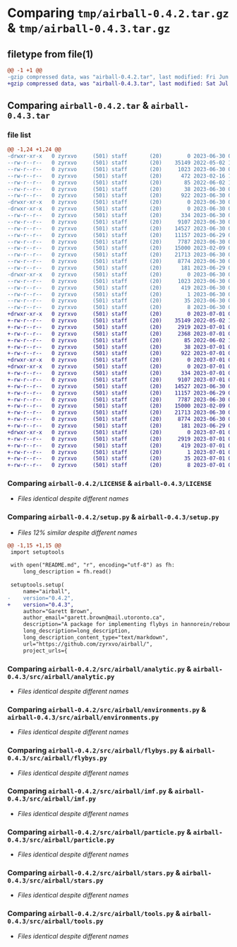 # Comparing `tmp/airball-0.4.2.tar.gz` & `tmp/airball-0.4.3.tar.gz`

## filetype from file(1)

```diff
@@ -1 +1 @@
-gzip compressed data, was "airball-0.4.2.tar", last modified: Fri Jun 30 08:24:13 2023, max compression
+gzip compressed data, was "airball-0.4.3.tar", last modified: Sat Jul  1 04:49:16 2023, max compression
```

## Comparing `airball-0.4.2.tar` & `airball-0.4.3.tar`

### file list

```diff
@@ -1,24 +1,24 @@
-drwxr-xr-x   0 zyrxvo     (501) staff       (20)        0 2023-06-30 08:24:13.230597 airball-0.4.2/
--rw-r--r--   0 zyrxvo     (501) staff       (20)    35149 2022-05-02 19:30:08.000000 airball-0.4.2/LICENSE
--rw-r--r--   0 zyrxvo     (501) staff       (20)     1023 2023-06-30 08:24:13.230480 airball-0.4.2/PKG-INFO
--rw-r--r--   0 zyrxvo     (501) staff       (20)      472 2023-02-16 19:20:04.000000 airball-0.4.2/README.md
--rw-r--r--   0 zyrxvo     (501) staff       (20)       85 2022-06-02 19:07:19.000000 airball-0.4.2/pyproject.toml
--rw-r--r--   0 zyrxvo     (501) staff       (20)       38 2023-06-30 08:24:13.230638 airball-0.4.2/setup.cfg
--rw-r--r--   0 zyrxvo     (501) staff       (20)      922 2023-06-30 08:22:52.000000 airball-0.4.2/setup.py
-drwxr-xr-x   0 zyrxvo     (501) staff       (20)        0 2023-06-30 08:24:13.227773 airball-0.4.2/src/
-drwxr-xr-x   0 zyrxvo     (501) staff       (20)        0 2023-06-30 08:24:13.229484 airball-0.4.2/src/airball/
--rw-r--r--   0 zyrxvo     (501) staff       (20)      334 2023-06-30 08:23:00.000000 airball-0.4.2/src/airball/__init__.py
--rw-r--r--   0 zyrxvo     (501) staff       (20)     9107 2023-06-30 08:21:41.000000 airball-0.4.2/src/airball/analytic.py
--rw-r--r--   0 zyrxvo     (501) staff       (20)    14527 2023-06-30 08:16:39.000000 airball-0.4.2/src/airball/environments.py
--rw-r--r--   0 zyrxvo     (501) staff       (20)    11157 2023-06-29 08:34:54.000000 airball-0.4.2/src/airball/flybys.py
--rw-r--r--   0 zyrxvo     (501) staff       (20)     7787 2023-06-30 07:51:03.000000 airball-0.4.2/src/airball/imf.py
--rw-r--r--   0 zyrxvo     (501) staff       (20)    15000 2023-02-09 02:16:12.000000 airball-0.4.2/src/airball/particle.py
--rw-r--r--   0 zyrxvo     (501) staff       (20)    21713 2023-06-30 06:28:22.000000 airball-0.4.2/src/airball/stars.py
--rw-r--r--   0 zyrxvo     (501) staff       (20)     8774 2023-06-30 08:05:48.000000 airball-0.4.2/src/airball/tools.py
--rw-r--r--   0 zyrxvo     (501) staff       (20)      181 2023-06-29 01:38:57.000000 airball-0.4.2/src/airball/units.py
-drwxr-xr-x   0 zyrxvo     (501) staff       (20)        0 2023-06-30 08:24:13.230320 airball-0.4.2/src/airball.egg-info/
--rw-r--r--   0 zyrxvo     (501) staff       (20)     1023 2023-06-30 08:24:13.000000 airball-0.4.2/src/airball.egg-info/PKG-INFO
--rw-r--r--   0 zyrxvo     (501) staff       (20)      419 2023-06-30 08:24:13.000000 airball-0.4.2/src/airball.egg-info/SOURCES.txt
--rw-r--r--   0 zyrxvo     (501) staff       (20)        1 2023-06-30 08:24:13.000000 airball-0.4.2/src/airball.egg-info/dependency_links.txt
--rw-r--r--   0 zyrxvo     (501) staff       (20)       35 2023-06-30 08:24:13.000000 airball-0.4.2/src/airball.egg-info/requires.txt
--rw-r--r--   0 zyrxvo     (501) staff       (20)        8 2023-06-30 08:24:13.000000 airball-0.4.2/src/airball.egg-info/top_level.txt
+drwxr-xr-x   0 zyrxvo     (501) staff       (20)        0 2023-07-01 04:49:16.175901 airball-0.4.3/
+-rw-r--r--   0 zyrxvo     (501) staff       (20)    35149 2022-05-02 19:30:08.000000 airball-0.4.3/LICENSE
+-rw-r--r--   0 zyrxvo     (501) staff       (20)     2919 2023-07-01 04:49:16.175752 airball-0.4.3/PKG-INFO
+-rw-r--r--   0 zyrxvo     (501) staff       (20)     2368 2023-07-01 04:45:58.000000 airball-0.4.3/README.md
+-rw-r--r--   0 zyrxvo     (501) staff       (20)       85 2022-06-02 19:07:19.000000 airball-0.4.3/pyproject.toml
+-rw-r--r--   0 zyrxvo     (501) staff       (20)       38 2023-07-01 04:49:16.175961 airball-0.4.3/setup.cfg
+-rw-r--r--   0 zyrxvo     (501) staff       (20)      922 2023-07-01 04:48:58.000000 airball-0.4.3/setup.py
+drwxr-xr-x   0 zyrxvo     (501) staff       (20)        0 2023-07-01 04:49:16.172818 airball-0.4.3/src/
+drwxr-xr-x   0 zyrxvo     (501) staff       (20)        0 2023-07-01 04:49:16.174527 airball-0.4.3/src/airball/
+-rw-r--r--   0 zyrxvo     (501) staff       (20)      334 2023-07-01 04:49:03.000000 airball-0.4.3/src/airball/__init__.py
+-rw-r--r--   0 zyrxvo     (501) staff       (20)     9107 2023-07-01 04:32:22.000000 airball-0.4.3/src/airball/analytic.py
+-rw-r--r--   0 zyrxvo     (501) staff       (20)    14527 2023-06-30 08:16:39.000000 airball-0.4.3/src/airball/environments.py
+-rw-r--r--   0 zyrxvo     (501) staff       (20)    11157 2023-06-29 08:34:54.000000 airball-0.4.3/src/airball/flybys.py
+-rw-r--r--   0 zyrxvo     (501) staff       (20)     7787 2023-06-30 07:51:03.000000 airball-0.4.3/src/airball/imf.py
+-rw-r--r--   0 zyrxvo     (501) staff       (20)    15000 2023-02-09 02:16:12.000000 airball-0.4.3/src/airball/particle.py
+-rw-r--r--   0 zyrxvo     (501) staff       (20)    21713 2023-06-30 06:28:22.000000 airball-0.4.3/src/airball/stars.py
+-rw-r--r--   0 zyrxvo     (501) staff       (20)     8774 2023-06-30 08:05:48.000000 airball-0.4.3/src/airball/tools.py
+-rw-r--r--   0 zyrxvo     (501) staff       (20)      181 2023-06-29 01:38:57.000000 airball-0.4.3/src/airball/units.py
+drwxr-xr-x   0 zyrxvo     (501) staff       (20)        0 2023-07-01 04:49:16.175258 airball-0.4.3/src/airball.egg-info/
+-rw-r--r--   0 zyrxvo     (501) staff       (20)     2919 2023-07-01 04:49:16.000000 airball-0.4.3/src/airball.egg-info/PKG-INFO
+-rw-r--r--   0 zyrxvo     (501) staff       (20)      419 2023-07-01 04:49:16.000000 airball-0.4.3/src/airball.egg-info/SOURCES.txt
+-rw-r--r--   0 zyrxvo     (501) staff       (20)        1 2023-07-01 04:49:16.000000 airball-0.4.3/src/airball.egg-info/dependency_links.txt
+-rw-r--r--   0 zyrxvo     (501) staff       (20)       35 2023-07-01 04:49:16.000000 airball-0.4.3/src/airball.egg-info/requires.txt
+-rw-r--r--   0 zyrxvo     (501) staff       (20)        8 2023-07-01 04:49:16.000000 airball-0.4.3/src/airball.egg-info/top_level.txt
```

### Comparing `airball-0.4.2/LICENSE` & `airball-0.4.3/LICENSE`

 * *Files identical despite different names*

### Comparing `airball-0.4.2/setup.py` & `airball-0.4.3/setup.py`

 * *Files 12% similar despite different names*

```diff
@@ -1,15 +1,15 @@
 import setuptools
 
 with open("README.md", "r", encoding="utf-8") as fh:
     long_description = fh.read()
 
 setuptools.setup(
     name="airball",
-    version="0.4.2",
+    version="0.4.3",
     author="Garett Brown",
     author_email="garett.brown@mail.utoronto.ca",
     description="A package for implementing flybys in hannorein/rebound",
     long_description=long_description,
     long_description_content_type="text/markdown",
     url="https://github.com/zyrxvo/airball/",
     project_urls={
```

### Comparing `airball-0.4.2/src/airball/analytic.py` & `airball-0.4.3/src/airball/analytic.py`

 * *Files identical despite different names*

### Comparing `airball-0.4.2/src/airball/environments.py` & `airball-0.4.3/src/airball/environments.py`

 * *Files identical despite different names*

### Comparing `airball-0.4.2/src/airball/flybys.py` & `airball-0.4.3/src/airball/flybys.py`

 * *Files identical despite different names*

### Comparing `airball-0.4.2/src/airball/imf.py` & `airball-0.4.3/src/airball/imf.py`

 * *Files identical despite different names*

### Comparing `airball-0.4.2/src/airball/particle.py` & `airball-0.4.3/src/airball/particle.py`

 * *Files identical despite different names*

### Comparing `airball-0.4.2/src/airball/stars.py` & `airball-0.4.3/src/airball/stars.py`

 * *Files identical despite different names*

### Comparing `airball-0.4.2/src/airball/tools.py` & `airball-0.4.3/src/airball/tools.py`

 * *Files identical despite different names*

